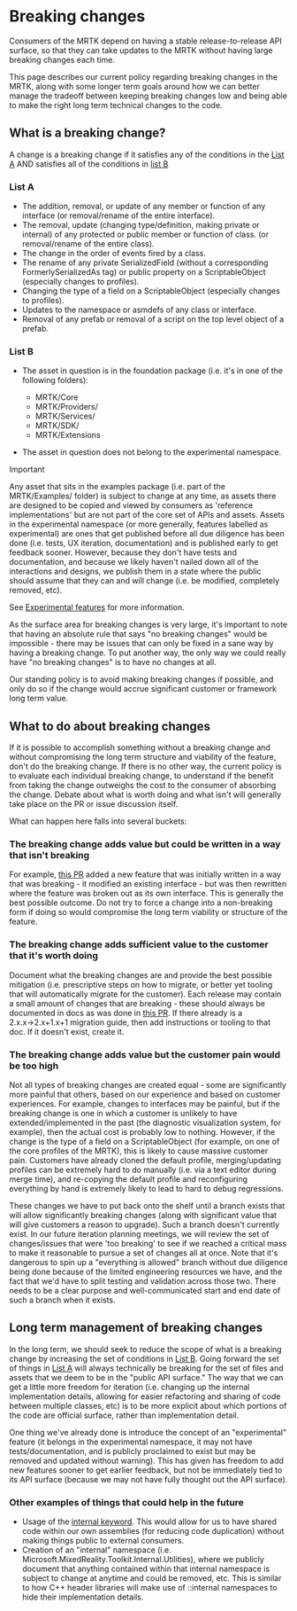 # Breaking changes

Consumers of the MRTK depend on having a stable release-to-release API surface, so that they can take updates to the MRTK without having large breaking changes each time.

This page describes our current policy regarding breaking changes in the MRTK, along with some longer term goals around how we can better manage the tradeoff between keeping breaking changes low and being able to make the right long term technical changes to the code.

## What is a breaking change?

A change is a breaking change if it satisfies any of the conditions in the [List A](#list-a) AND satisfies all of the conditions in [list B](#list-b)

### List A

- The addition, removal, or update of any member or function of any interface (or removal/rename of the entire interface).
- The removal, update (changing type/definition, making private or internal) of any protected or public member or function of class. (or removal/rename of the entire class).
- The change in the order of events fired by a class.
- The rename of any private SerializedField (without a corresponding FormerlySerializedAs tag) or public property on a ScriptableObject (especially changes to profiles).
- Changing the type of a field on a ScriptableObject (especially changes to profiles).
- Updates to the namespace or asmdefs of any class or interface.
- Removal of any prefab or removal of a script on the top level object of a prefab.

### List B

- The asset in question is in the foundation package (i.e. it's in one of the following folders):

  - MRTK/Core
  - MRTK/Providers/
  - MRTK/Services/
  - MRTK/SDK/
  - MRTK/Extensions

- The asset in question does not belong to the experimental namespace.

> [!IMPORTANT]
> Any asset that sits in the examples package (i.e. part of the MRTK/Examples/ folder) is subject to change at any time, as assets there are designed to be copied and viewed by consumers as 'reference implementations' but are not part of the core set of APIs and assets. Assets in the experimental namespace (or more generally, features labelled as experimental) are ones that get published before all due diligence has been done (i.e. tests, UX iteration, documentation) and is published early to get feedback sooner.  However, because they don't have tests and documentation, and because we likely haven't nailed down all of the interactions and designs, we publish them in a state where the public should assume that they can and will change (i.e. be modified, completely removed, etc).
>
> See [Experimental features](ExperimentalFeatures.md) for more information.

As the surface area for breaking changes is very large, it's important to note that having an absolute
rule that says "no breaking changes" would be impossible - there may be issues that can only be fixed in
a sane way by having a breaking change. To put another way, the only way we could really have "no breaking changes"
is to have no changes at all.

Our standing policy is to avoid making breaking changes if possible, and only do so if the change would
accrue significant customer or framework long term value.

## What to do about breaking changes

If it is possible to accomplish something without a breaking change and without compromising the long term structure and viability of the feature, don't do the breaking change. If there is no other way, the current policy is to evaluate each individual breaking change, to understand if the benefit from taking the change outweighs the cost to the consumer of absorbing the change. Debate about what is worth doing and what isn't will generally take place on the PR or issue discussion itself.

What can happen here falls into several buckets:

### The breaking change adds value but could be written in a way that isn't breaking

For example, [this PR](https://github.com/microsoft/MixedRealityToolkit-Unity/pull/4882) added a new feature that was initially written in a way that was breaking - it modified an existing interface - but was then rewritten where the feature was broken out as its own interface. This is generally the best possible outcome. Do not try to force a change into a non-breaking form if doing so would compromise the long term viability or structure of the feature.

### The breaking change adds sufficient value to the customer that it's worth doing

Document what the breaking changes are and provide the best possible mitigation (i.e. prescriptive steps on how to migrate, or better yet tooling that will automatically migrate for the customer). Each release may contain a small amount of changes that are breaking - these should always be documented in docs as was done in [this PR](https://github.com/microsoft/MixedRealityToolkit-Unity/pull/4858). If there already is a 2.x.x→2.x+1.x+1 migration guide, then add instructions or tooling to that doc. If it doesn't exist, create it.

### The breaking change adds value but the customer pain would be too high

Not all types of breaking changes are created equal - some are significantly more painful that others, based on our experience and based on customer experiences. For example, changes to interfaces may be
painful, but if the breaking change is one in which a customer is unlikely to have extended/implemented in the past (the diagnostic visualization system, for example), then the actual cost is probably low to nothing. However, if the change is the type of a field on a ScriptableObject (for example, on one of the core profiles of the MRTK), this is likely to cause massive customer pain. Customers have already cloned the default profile, merging/updating profiles can be extremely hard to do manually (i.e. via a text editor during merge time), and re-copying the default profile and reconfiguring everything by hand is extremely likely to lead to hard to debug regressions.

These changes we have to put back onto the shelf until a branch exists that will allow significantly breaking changes (along with significant value that will give customers a reason to upgrade). Such a branch doesn't currently exist. In our future iteration planning meetings, we will review the set of changes/issues that were 'too breaking' to see if we reached a critical mass to make it reasonable to pursue a set of changes all at once. Note that it's dangerous to spin up a "everything is allowed" branch without due diligence being done because of the limited engineering resources we have, and the fact that we'd have to split testing and validation across those two. There needs to be a clear purpose and well-communicated start and end date of such a branch when it exists.

## Long term management of breaking changes

In the long term, we should seek to reduce the scope of what is a breaking change by increasing the set of conditions in [List B](#list-b). Going forward the set of things in [List A](#list-a) will always technically be breaking for the set of files and assets that we deem to be in the "public API surface." The way that we can get a little more freedom for iteration (i.e. changing up the internal implementation
details, allowing for easier refactoring and sharing of code between multiple classes, etc) is to be more explicit about which portions of the code are official surface, rather than implementation detail.

One thing we've already done is introduce the concept of an "experimental" feature (it belongs in the experimental namespace, it may not have tests/documentation, and is publicly proclaimed to exist but may be removed and updated without warning). This has given has freedom to add new features sooner to get earlier feedback, but not be immediately tied to its API surface (because we may not have fully thought out the API surface).

### Other examples of things that could help in the future

- Usage of the [internal keyword](https://docs.microsoft.com/dotnet/csharp/language-reference/keywords/internal).
  This would allow for us to have shared code within our own assemblies (for reducing code duplication) without making things public to external consumers.
- Creation of an "internal" namespace (i.e. Microsoft.MixedReality.Toolkit.Internal.Utilities),
  where we publicly document that anything contained within that internal namespace is subject to change at anytime and could be removed, etc. This is similar to how C++ header libraries will make use of ::internal namespaces to hide their implementation details.
